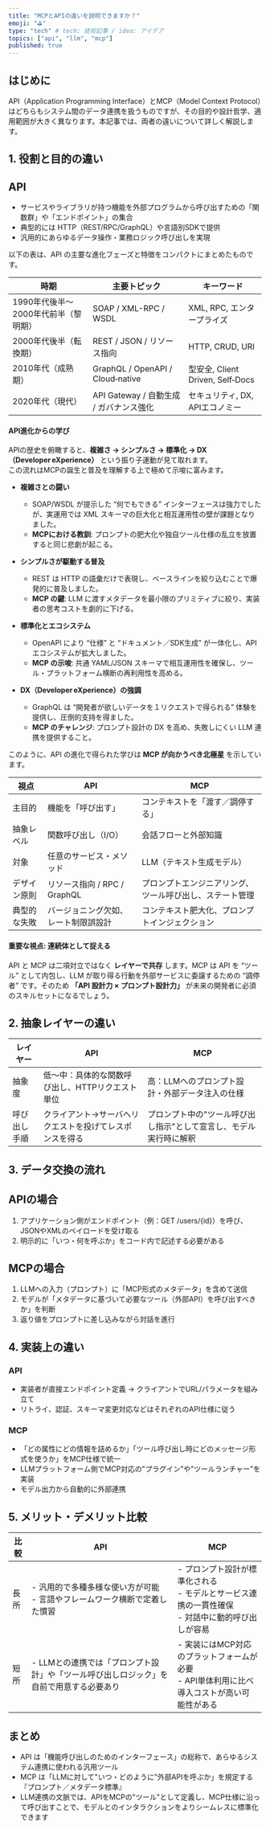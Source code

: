 ```yaml
---
title: "MCPとAPIの違いを説明できますか？"
emoji: "⛳"
type: "tech" # tech: 技術記事 / idea: アイデア
topics: ["api", "llm", "mcp"]
published: true
---
```


## はじめに

API（Application Programming Interface）とMCP（Model Context Protocol）はどちらもシステム間のデータ連携を扱うものですが、その目的や設計哲学、適用範囲が大きく異なります。本記事では、両者の違いについて詳しく解説します。

## 1. 役割と目的の違い

## API

- サービスやライブラリが持つ機能を外部プログラムから呼び出すための「関数群」や「エンドポイント」の集合
- 典型的には HTTP（REST/RPC/GraphQL）や言語別SDKで提供
- 汎用的にあらゆるデータ操作・業務ロジック呼び出しを実現

以下の表は、API の主要な進化フェーズと特徴をコンパクトにまとめたものです。

| 時期 | 主要トピック | キーワード |
| --- | --- | --- |
| 1990年代後半〜2000年代前半（黎明期） | SOAP / XML-RPC / WSDL | XML, RPC, エンタープライズ |
| 2000年代後半（転換期） | REST / JSON / リソース指向 | HTTP, CRUD, URI |
| 2010年代（成熟期） | GraphQL / OpenAPI / Cloud‑native | 型安全, Client Driven, Self‑Docs |
| 2020年代（現代） | API Gateway / 自動生成 / ガバナンス強化 | セキュリティ, DX, APIエコノミー |

#### API進化からの学び

APIの歴史を俯瞰すると、**複雑さ → シンプルさ → 標準化 → DX（Developer eXperience）** という振り子運動が見て取れます。  
この流れはMCPの誕生と普及を理解する上で極めて示唆に富みます。

- **複雑さとの闘い**  
  - SOAP/WSDL が提示した “何でもできる” インターフェースは強力でしたが、実運用では XML スキーマの巨大化と相互運用性の壁が課題となりました。  
  - **MCPにおける教訓**: プロンプトの肥大化や独自ツール仕様の乱立を放置すると同じ悲劇が起こる。

- **シンプルさが駆動する普及**  
  - REST は HTTP の語彙だけで表現し、ベースラインを絞り込むことで爆発的に普及しました。  
  - **MCP の鍵**: LLM に渡すメタデータを最小限のプリミティブに絞り、実装者の思考コストを劇的に下げる。

- **標準化とエコシステム**  
  - OpenAPI により “仕様” と “ドキュメント／SDK生成” が一体化し、API エコシステムが拡大しました。  
  - **MCP の示唆**: 共通 YAML/JSON スキーマで相互運用性を確保し、ツール・プラットフォーム横断の再利用性を高める。

- **DX（Developer eXperience）の強調**  
  - GraphQL は “開発者が欲しいデータを１リクエストで得られる” 体験を提供し、圧倒的支持を得ました。  
  - **MCP のチャレンジ**: プロンプト設計の DX を高め、失敗しにくい LLM 連携を提供すること。

このように、API の進化で得られた学びは **MCP が向かうべき北極星** を示しています。

| 視点 | API | MCP |
| --- | --- | --- |
| 主目的 | 機能を「呼び出す」 | コンテキストを「渡す／調停する」 |
| 抽象レベル | 関数呼び出し（I/O） | 会話フローと外部知識 |
| 対象 | 任意のサービス・メソッド | LLM（テキスト生成モデル） |
| デザイン原則 | リソース指向 / RPC / GraphQL | プロンプトエンジニアリング、ツール呼び出し、ステート管理 |
| 典型的な失敗 | バージョニング欠如、レート制限誤設計 | コンテキスト肥大化、プロンプトインジェクション |

#### 重要な視点: 連続体として捉える

API と MCP は二項対立ではなく **レイヤーで共存** します。MCP は API を “ツール” として内包し、LLM が取り得る行動を外部サービスに委譲するための “調停者” です。そのため **「API 設計力 × プロンプト設計力」** が未来の開発者に必須のスキルセットになるでしょう。

## 2. 抽象レイヤーの違い

| レイヤー | API | MCP |
|----------|-----|-----|
| 抽象度 | 低〜中：具体的な関数呼び出し、HTTPリクエスト単位 | 高：LLMへのプロンプト設計・外部データ注入の仕様 |
| 呼び出し手順 | クライアント→サーバへリクエストを投げてレスポンスを得る | プロンプト中の"ツール呼び出し指示"として宣言し、モデル実行時に解釈 |

## 3. データ交換の流れ

## APIの場合

1. アプリケーション側がエンドポイント（例：GET /users/{id}）を呼び、JSONやXMLのペイロードを受け取る
2. 明示的に「いつ・何を呼ぶか」をコード内で記述する必要がある

## MCPの場合

1. LLMへの入力（プロンプト）に「MCP形式のメタデータ」を含めて送信
2. モデルが「メタデータに基づいて必要なツール（外部API）を呼び出すべきか」を判断
3. 返り値をプロンプトに差し込みながら対話を進行

## 4. 実装上の違い

### API

- 実装者が直接エンドポイント定義 → クライアントでURL/パラメータを組み立て
- リトライ、認証、スキーマ変更対応などはそれぞれのAPI仕様に従う

### MCP

- 「どの属性にどの情報を詰めるか」「ツール呼び出し時にどのメッセージ形式を使うか」をMCP仕様で統一
- LLMプラットフォーム側でMCP対応の"プラグイン"や"ツールランチャー"を実装
- モデル出力から自動的に外部連携

## 5. メリット・デメリット比較

| 比較 | API | MCP |
|--|-----|-----|
| 長所 | - 汎用的で多種多様な使い方が可能<br>- 言語やフレームワーク横断で定着した慣習 | - プロンプト設計が標準化される<br>- モデルとサービス連携の一貫性確保<br>- 対話中に動的呼び出しが容易 |
| 短所 | - LLMとの連携では「プロンプト設計」や「ツール呼び出しロジック」を自前で用意する必要あり | - 実装にはMCP対応のプラットフォームが必要<br>- API単体利用に比べ導入コストが高い可能性がある |

## まとめ

- API は「機能呼び出しのためのインターフェース」の総称で、あらゆるシステム連携に使われる汎用ツール
- MCP は「LLMに対して"いつ・どのように"外部APIを呼ぶか」を規定する『プロンプト／メタデータ標準』
- LLM連携の文脈では、APIをMCPの"ツール"として定義し、MCP仕様に沿って呼び出すことで、モデルとのインタラクションをよりシームレスに標準化できます
